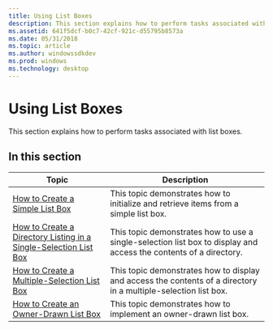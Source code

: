 ```yaml
---
title: Using List Boxes
description: This section explains how to perform tasks associated with list boxes.
ms.assetid: 641f5dcf-b0c7-42cf-921c-d55795b8573a
ms.date: 05/31/2018
ms.topic: article
ms.author: windowssdkdev
ms.prod: windows
ms.technology: desktop
---
```


# Using List Boxes

This section explains how to perform tasks associated with list boxes.

## In this section



| Topic                                                                                                                                      | Description                                                                                                                  |
|--------------------------------------------------------------------------------------------------------------------------------------------|------------------------------------------------------------------------------------------------------------------------------|
| [How to Create a Simple List Box](create-a-simple-list-box.md)<br/>                                                                 | This topic demonstrates how to initialize and retrieve items from a simple list box.<br/>                              |
| [How to Create a Directory Listing in a Single-Selection List Box](create-directory-listing-in-a-single-selection-list-box.md)<br/> | This topic demonstrates how to use a single-selection list box to display and access the contents of a directory.<br/> |
| [How to Create a Multiple-Selection List Box](create-a-multiple-selection-list-box.md)<br/>                                         | This topic demonstrates how to display and access the contents of a directory in a multiple-selection list box.<br/>   |
| [How to Create an Owner-Drawn List Box](create-an-owner-drawn-list-box.md)<br/>                                                     | This topic demonstrates how to implement an owner-drawn list box.<br/>                                                 |



 

 

 





